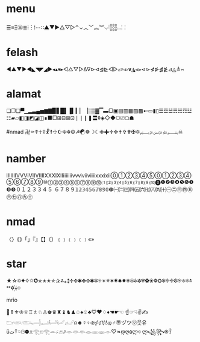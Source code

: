 # menu 

☰≡Ξ㊂≣⁝︙⁞⋯∷▲▼▶△▽▷⌃⌄︿﹀︽︾⌵𓏬𓃑𓏧⸬


# felash
◄▲▼►◀◣◥◤◢▶◂▴▾▸◁△▽▷∆∇⊳⊲⊴⊵◅▻▵▿◃▹𝐯◮⫷⫸⋖⋗⋪⋫⋬⋭⊿◬≜⑅


# alamat
❏❐❑▀▁▂▃▄▅▆▇▉▋█▌▐▍▎▏▕░▒▓▔▬▢▣▤▥▦▧▩▪▫▭▮▯☰☲☱☴☵☶☳☷▰▱◧◨◩◪◫∎■□⊞⊟⊠⊡❘❘❙❚〓◊◈◇◆⎔⎚☖☗


#nmad
卍⚰☤☥☦☧☨☩☪☫☬☮☭☯☸☽☾✙✚✛✜✝✞✟✠✡﷽☠


# namber
ⅠⅡⅢⅣⅤⅥⅦⅧⅨⅩⅪⅫⅰⅱⅲⅳⅴⅵⅶⅷⅸⅹⅺⅻ⓪①②③④⑤⓪①②③④⑤⑥⑦⑧⑨⑩⓵⓶⓷⓸⓹⓹⓻⓼⓽⓾⑴⑵⑶⑷⑸⑹⑺⑻⑼⑽⓿❶❷❸❹❺❻❼❽❾０１２３３４５ ６７８９𝟙𝟚𝟛𝟜𝟝𝟞𝟟𝟠𝟡𝟘❿㈠㈡㈢㈣㈤㈥㈦㈧㈨㈩㊀㊁㊂㊃㊄㊅㊆㊇㊈㊉

# nmad
〈〉《》「」『』【】〔〕﹛﹜﹙﹚﹝﹞«»


# star
★☆✡✦✧✩✪✫✬✭✯✰⁂⁎⁑✢✥✱✤✥✱✲✳✴✵✶✷✸✹✺✻✼✽✾✿❀❁❂❃❇❈❉❊❄❅≛ᕯ✲꙰⭒⍟

mrio

🎼⚱⚜♔♕♖♗♘♙♚♛♜♝♞♟♤♠♧♣♡♥♢♦☚☛☜ ☝☞☟✌✍𓂬𓂩𓂨𓂷𓂭𓂝𓂡𓂦𓃈⍝☻☿♀⚣⚤⚥⚧⚨⚢♂〠ヅツ㋡웃유üت⍢⍨⚇⚉𓁷𓂀𓁶𓂀𓂎𓂊𓂉𓂈𓁺𓁻𓁻𓁼𓁽𓁾𓁹♡❧დღ۵ლও ლ꧁꧂֍𓇊

